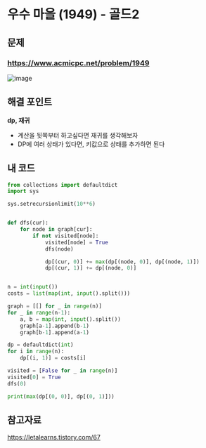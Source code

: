 # 우수 마을 (1949) - 골드2

## 문제 
### https://www.acmicpc.net/problem/1949
![image](https://github.com/ddophi98/Etc-CodingTest/assets/72330884/ad3af2cf-8e3d-44b1-b139-6a10a40f5510)

## 해결 포인트
**dp, 재귀**
- 계산을 뒷쪽부터 하고싶다면 재귀를 생각해보자
- DP에 여러 상태가 있다면, 키값으로 상태를 추가하면 된다

## 내 코드
```python
from collections import defaultdict
import sys

sys.setrecursionlimit(10**6)


def dfs(cur):
    for node in graph[cur]:
        if not visited[node]:
            visited[node] = True
            dfs(node)

            dp[(cur, 0)] += max(dp[(node, 0)], dp[(node, 1)])
            dp[(cur, 1)] += dp[(node, 0)]


n = int(input())
costs = list(map(int, input().split()))

graph = [[] for _ in range(n)]
for _ in range(n-1):
    a, b = map(int, input().split())
    graph[a-1].append(b-1)
    graph[b-1].append(a-1)

dp = defaultdict(int)
for i in range(n):
    dp[(i, 1)] = costs[i]

visited = [False for _ in range(n)]
visited[0] = True
dfs(0)

print(max(dp[(0, 0)], dp[(0, 1)]))


```

## 참고자료   
https://letalearns.tistory.com/67
